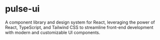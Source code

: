 # pulse-ui
A component library and design system for React, leveraging the power of React, TypeScript, and Tailwind CSS to streamline front-end development with modern and customizable UI components.
